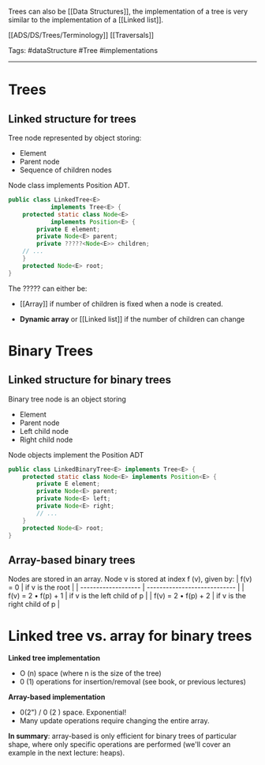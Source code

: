 Trees can also be [[Data Structures]], the implementation of a tree is very similar to the implementation of a [[Linked list]]. 

[[ADS/DS/Trees/Terminology]] [[Traversals]] 

Tags: #dataStructure #Tree #implementations
___
# Trees
## Linked structure for trees
Tree node represented by object storing:
* Element
* Parent node
* Sequence of children nodes

Node class implements Position ADT.
```java
public class LinkedTree<E>
			implements Tree<E> {
	protected static class Node<E>
			implements Position<E> {
		private E element;
		private Node<E> parent;
		private ?????<Node<E>> children;
	// ...
	}
	protected Node<E> root;
}
```
The ????? can either be:
* [[Array]] if number of children is fixed when a node is created.
- **Dynamic array** or [[Linked list]] if the number of children can change

# Binary Trees
## Linked structure for binary trees
Binary tree node is an object storing
* Element
* Parent node
* Left child node
* Right child node

Node objects implement the Position ADT
```java
public class LinkedBinaryTree<E> implements Tree<E> {
	protected static class Node<E> implements Position<E> {
		private E element;
		private Node<E> parent;
		private Node<E> left;
		private Node<E> right;
		// ...
	}
	protected Node<E> root;
}
```

## Array-based binary trees
Nodes are stored in an array.
Node v is stored at index f (v), given by:
| f(v) = 0            | if v is the root             |
| ------------------- | ---------------------------- |
| f(v) = 2 • f(p) + 1 | if v is the left child of p  |
| f(v) = 2 • f(p) + 2 | if v is the right child of p |

# Linked tree vs. array for binary trees
**Linked tree implementation**
- O (n) space (where n is the size of the tree)
- 0 (1) operations for insertion/removal (see book, or previous lectures)

**Array-based implementation**
- 0(2") / 0 (2 ) space. Exponential!
- Many update operations require changing the entire array.

**In summary**: array-based is only efficient for binary trees of particular shape, where only specific operations are performed (we'll cover an example in the next lecture: heaps).





